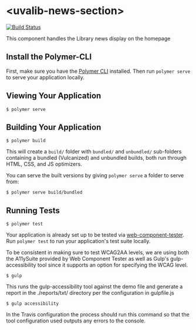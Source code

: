 # \<uvalib-news-section\>
[![Build Status](https://travis-ci.org/uvalib-components/uvalib-news-section.svg?branch=master)](https://travis-ci.org/uvalib-components/uvalib-news-section)

This component handles the Library news display on the homepage

## Install the Polymer-CLI

First, make sure you have the [Polymer CLI](https://www.npmjs.com/package/polymer-cli) installed. Then run `polymer serve` to serve your application locally.

## Viewing Your Application

```
$ polymer serve
```

## Building Your Application

```
$ polymer build
```

This will create a `build/` folder with `bundled/` and `unbundled/` sub-folders
containing a bundled (Vulcanized) and unbundled builds, both run through HTML,
CSS, and JS optimizers.

You can serve the built versions by giving `polymer serve` a folder to serve
from:

```
$ polymer serve build/bundled
```

## Running Tests

```
$ polymer test
```

Your application is already set up to be tested via [web-component-tester](https://github.com/Polymer/web-component-tester). Run `polymer test` to run your application's test suite locally.

To be consistent in making sure to test WCAG2AA levels, we are using both the A11ySuite provided by Web Component Tester as well as Gulp's gulp-accessibility tool since it supports an option for specifying the WCAG level.

```
$ gulp
```

This runs the gulp-accessibility tool against the demo file and generate a report in the ./reports/txt/ directory per the configuration in gulpfile.js

```
$ gulp accessibility
```

In the Travis configuration the process should run this command so that the tool configuration used outputs any errors to the console.
